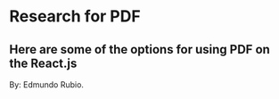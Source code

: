 # Research for PDF 

Here are some of the options for using PDF on the React.js
--------------------------------
By: Edmundo Rubio.

